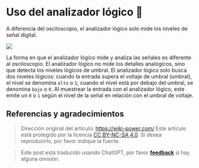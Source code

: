 # Uso del analizador lógico 🚧

A diferencia del osciloscopio, el analizador lógico solo mide los niveles de señal digital.

![](https://media.wiki-power.com/img/20211217173845.png)

La forma en que el analizador lógico mide y analiza las señales es diferente al osciloscopio. El analizador lógico no mide los detalles analógicos, sino que detecta los niveles lógicos de umbral. El analizador lógico solo busca dos niveles lógicos: cuando la entrada supera el voltaje de umbral (umbral), el nivel se denomina `alto` o `1`; cuando el nivel está por debajo del umbral, se denomina `bajo` o `0`. Al muestrear la entrada con el analizador lógico, este emite un `0` o `1` según el nivel de la señal en relación con el umbral de voltaje.

## Referencias y agradecimientos

> Dirección original del artículo: <https://wiki-power.com/>
> Este artículo está protegido por la licencia [CC BY-NC-SA 4.0](https://creativecommons.org/licenses/by/4.0/deed.zh). Si desea reproducirlo, por favor indique la fuente.

> Este post está traducido usando ChatGPT, por favor [**feedback**](https://github.com/linyuxuanlin/Wiki_MkDocs/issues/new) si hay alguna omisión.
